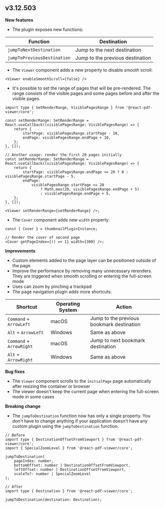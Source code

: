 ## v3.12.503

**New features**

-   The plugin exposes new functions:

| Function                    | Destination                      |
| --------------------------- | -------------------------------- |
| `jumpToNextDestination`     | Jump to the next destination     |
| `jumpToPreviousDestination` | Jump to the previous destination |

-   The `Viewer` component adds a new property to disable smooth scroll:

```tsx
<Viewer enableSmoothScroll={false} />
```

-   It's possible to set the range of pages that will be pre-rendered. The range consists of the visible pages and some pages before and after the visible pages.

```tsx
import type { SetRenderRange, VisiblePagesRange } from '@react-pdf-viewer/core';

const setRenderRange: SetRenderRange = React.useCallback((visiblePagesRange: VisiblePagesRange) => {
    return {
        startPage: visiblePagesRange.startPage - 10,
        endPage: visiblePagesRange.endPage + 10,
    };
}, []);

// Another usage: render the first 20 pages initially
const setRenderRange: SetRenderRange = React.useCallback((visiblePagesRange: VisiblePagesRange) => {
    return {
        startPage: visiblePagesRange.endPage <= 20 ? 0 : visiblePagesRange.startPage - 5,
        endPage:
            visiblePagesRange.startPage <= 20
                ? Math.max(20, visiblePagesRange.endPage + 5)
                : visiblePagesRange.endPage + 5,
    };
}, []);

<Viewer setRenderRange={setRenderRange} />;
```

-   The `Cover` component adds new `width` property:

```tsx
const { Cover } = thumbnailPluginInstance;

// Render the cover of second page
<Cover getPageIndex={() => 1} width={300} />;
```

**Improvements**

-   Custom elements added to the page layer can be positioned outside of the page
-   Improve the performance by removing many unnecessary rerenders. They are triggered when smooth scrolling or entering the full-screen mode
-   Uses can zoom by pinching a trackpad
-   The page navigation plugin adds more shortcuts:

| Shortcut                 | Operating System | Action                                    |
| ------------------------ | ---------------- | ----------------------------------------- |
| `Command` + `ArrowLeft`  | macOS            | Jump to the previous bookmark destination |
| `Alt` + `ArrowLeft`      | Windows          | Same as above                             |
| `Command` + `ArrowRight` | macOS            | Jump to next bookmark destination         |
| `Alt` + `ArrowRight`     | Windows          | Same as above                             |

**Bug fixes**

-   The `Viewer` component scrolls to the `initialPage` page automatically after resizing the container or browser
-   The viewer doesn't keep the current page when entering the full-screen mode in some cases

**Breaking change**

-   The `jumpToDestination` function now has only a single property. You don't have to change anything if your application doesn't have any custom plugin using the `jumpToDestination` function.

```tsx
// Before
import type { DestinationOffsetFromViewport } from '@react-pdf-viewer/core';
import { SpecialZoomLevel } from '@react-pdf-viewer/core';

jumpToDestination(
    pageIndex: number,
    bottomOffset: number | DestinationOffsetFromViewport,
    leftOffset: number | DestinationOffsetFromViewport,
    scaleTo?: number | SpecialZoomLevel
);

// After
import type { Destination } from '@react-pdf-viewer/core';

jumpToDestination(destination: Destination);
```
